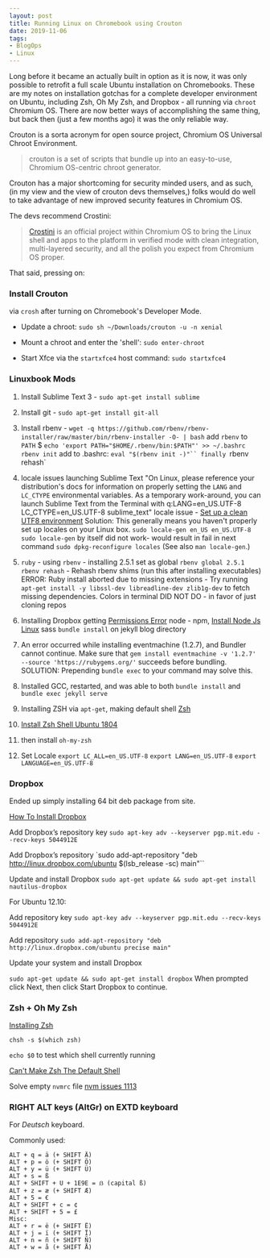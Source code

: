 ```yaml
---
layout: post
title: Running Linux on Chromebook using Crouton 
date: 2019-11-06
tags:
- BlogOps
- Linux
---
```


Long before it became an actually built in option as it is now, it was only possible to retrofit a full scale Ubuntu installation on Chromebooks. These are my notes on installation gotchas for a complete developer environment on Ubuntu, including Zsh, Oh My Zsh, and Dropbox - all running via `chroot` Chromium OS. There are now better ways of accomplishing the same thing, but back then (just a few months ago) it was the only reliable way.<!-- more -->

Crouton is a sorta acronym for open source project, Chromium OS Universal Chroot Environment. 

>crouton is a set of scripts that bundle up into an easy-to-use, Chromium OS-centric chroot generator.

Crouton has a major shortcoming for security minded users, and as such, (in my view and the view of crouton devs themselves,) folks would do well to take advantage of new improved security features in Chromium OS. 

The devs recommend Crostini:
 
> [Crostini](https://chromium.googlesource.com/chromiumos/docs/+/master/containers_and_vms.md) is an official project within Chromium OS to bring the Linux shell and apps to the platform in verified mode with clean integration, multi-layered security, and all the polish you expect from Chromium OS proper.

That said, pressing on: 
### Install Crouton 
via `crosh` after turning on Chromebook's Developer Mode. 

- Update a chroot:
`sudo sh ~/Downloads/crouton -u -n xenial`

- Mount a chroot and enter the 'shell':
`sudo enter-chroot`

- Start Xfce via the `startxfce4` host command:
`sudo startxfce4`

### Linuxbook Mods
1. Install Sublime Text 3 - `sudo apt-get install sublime`

2. Install git - `sudo apt-get install git-all`

3. Install rbenv - `wget -q https://github.com/rbenv/rbenv-installer/raw/master/bin/rbenv-installer -O- | bash`
 add `rbenv` to `PATH` $ `echo 'export PATH="$HOME/.rbenv/bin:$PATH"' >> ~/.bashrc`
`rbenv init` 
add to .bashrc: `eval "$(rbenv init -)"``
finally `rbenv rehash`

4. locale issues launching Sublime Text "On Linux, please reference your distribution's docs for information on properly setting the `LANG` and `LC_CTYPE` environmental variables. As a temporary work-around, you can launch Sublime Text from the Terminal with q:LANG=en_US.UTF-8 LC_CTYPE=en_US.UTF-8 sublime_text" locale issue - [Set up a clean UTF8 environment](https://perlgeek.de/en/article/set-up-a-clean-utf8-environmentq) Solution: This generally means you haven't properly set up locales on your Linux box.
`sudo locale-gen en_US en_US.UTF-8`
`sudo locale-gen` by itself did not work- would result in fail in next command
`sudo dpkg-reconfigure locales`
(See also `man locale-gen`.)

5. `ruby` - using `rbenv` - installing 2.5.1
set as global `rbenv global 2.5.1`
`rbenv rehash` - Rehash rbenv shims (run this after installing executables)
ERROR: Ruby install aborted due to missing extensions - Try running `apt-get install -y libssl-dev libreadline-dev zlib1g-dev` to fetch missing dependencies. Colors in terminal DID NOT DO - in favor of just cloning repos

6. Installing Dropbox getting [Permissions Error](https://www.dropbox.com/c/help/permissions_error)
node - npm, [Install Node Js Linux](https://www.ostechnix.com/install-node-js-linux/)
sass
`bundle install` on jekyll blog directory

7. An error occurred while installing eventmachine (1.2.7), and Bundler
cannot continue.
Make sure that `gem install eventmachine -v '1.2.7' --source
'https://rubygems.org/'` succeeds before bundling. SOLUTION: Prepending `bundle exec` to your command may solve this.

8. Installed GCC, restarted, and was able to both `bundle install` and `bundle exec jekyll serve`

9. Installing ZSH via `apt-get`, making default shell [Zsh](https://bash.cyberciti.biz/guide/Zsh)

10. [Install Zsh Shell Ubuntu 1804](https://linuxhint.com/install_zsh_shell_ubuntu_1804/)

11. then install `oh-my-zsh`

12. Set Locale
`export LC_ALL=en_US.UTF-8`
`export LANG=en_US.UTF-8`
`export LANGUAGE=en_US.UTF-8`

### Dropbox
Ended up simply installing 64 bit deb package from site.

[How To Install Dropbox](https://askubuntu.com/questions/126198/how-to-install-dropbox#126208)

Add Dropbox’s repository key
`sudo apt-key adv --keyserver pgp.mit.edu --recv-keys 5044912E`

Add Dropbox’s repository
`sudo add-apt-repository "deb http://linux.dropbox.com/ubuntu $(lsb_release -sc) main"``

Update and install Dropbox
`sudo apt-get update && sudo apt-get install nautilus-dropbox`

For Ubuntu 12.10:

Add repository key `sudo apt-key adv --keyserver pgp.mit.edu --recv-keys 5044912E`

Add repository `sudo add-apt-repository "deb http://linux.dropbox.com/ubuntu precise main"`

Update your system and install Dropbox

`sudo apt-get update && sudo apt-get install dropbox`
When prompted click Next, then click Start Dropbox to continue.

### Zsh + Oh My Zsh

[Installing Zsh](https://github.com/robbyrussell/oh-my-zsh/wiki/Installing-ZSH)

`chsh -s $(which zsh)`

`echo $0` to test which shell currently running

[Can't Make Zsh The Default Shell](https://askubuntu.com/questions/131823/cant-make-zsh-the-default-shell#131838)

Solve empty `nvmrc` file [nvm issues 1113](https://github.com/creationix/nvm/issues/1113)

### RIGHT ALT keys (AltGr) on EXTD keyboard 
For _Deutsch_ keyboard. 

Commonly used:
```
ALT + q = ä (+ SHIFT Ä)
ALT + p = ö (+ SHIFT Ö)
ALT + y = ü (+ SHIFT Ü)
ALT + s = ß 
ALT + SHIFT + U + 1E9E = ẞ (capital ß)
ALT + z = æ (+ SHIFT Æ)
ALT + 5 = € 
ALT + SHIFT + c = ¢
ALT + SHIFT + 5 = £
Misc:
ALT + r = ë (+ SHIFT Ë)  
ALT + j = ï (+ SHIFT Ï)
ALT + n = ñ (+ SHIFT Ñ)
ALT + w = å (+ SHIFT Å) 
```
